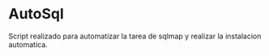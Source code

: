 # AutoSql
Script realizado para automatizar la tarea de sqlmap y realizar la instalacion automatica.

